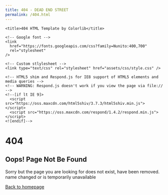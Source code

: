 ```yaml
---
title: 404 - DEAD END STREET
permalink: /404.html
---
```


<html lang="en">
  <head>
    <meta charset="utf-8" />
    <meta http-equiv="X-UA-Compatible" content="IE=edge" />
    <meta name="viewport" content="width=device-width, initial-scale=1" />
    <!-- The above 3 meta tags *must* come first in the head; any other head content must come *after* these tags -->

    <title>404 HTML Template by Colorlib</title>

    <!-- Google font -->
    <link
      href="https://fonts.googleapis.com/css?family=Nunito:400,700"
      rel="stylesheet"
    />

    <!-- Custom stlylesheet -->
    <link type="text/css" rel="stylesheet" href="assets/css/style.css" />

    <!-- HTML5 shim and Respond.js for IE8 support of HTML5 elements and media queries -->
    <!-- WARNING: Respond.js doesn't work if you view the page via file:// -->
    <!--[if lt IE 9]>
      <script src="https://oss.maxcdn.com/html5shiv/3.7.3/html5shiv.min.js"></script>
      <script src="https://oss.maxcdn.com/respond/1.4.2/respond.min.js"></script>
    <![endif]-->
  </head>

  <body>
    <div id="notfound">
      <div class="notfound">
        <div class="notfound-404"></div>
        <h1>404</h1>
        <h2>Oops! Page Not Be Found</h2>
        <p>
          Sorry but the page you are looking for does not exist, have been
          removed. name changed or is temporarily unavailable
        </p>
        <a href="/">Back to homepage</a>
      </div>
    </div>
  </body>
  <!-- This templates was made by Colorlib (https://colorlib.com) -->
</html>
